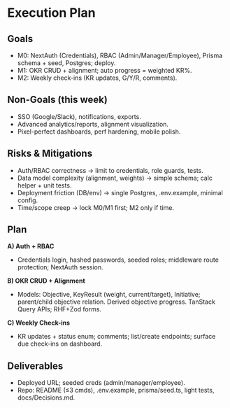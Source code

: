 # Execution Plan

## Goals
- M0: NextAuth (Credentials), RBAC (Admin/Manager/Employee), Prisma schema + seed, Postgres; deploy.
- M1: OKR CRUD + alignment; auto progress = weighted KR%.
- M2: Weekly check-ins (KR updates, G/Y/R, comments).

## Non-Goals (this week)
- SSO (Google/Slack), notifications, exports.
- Advanced analytics/reports, alignment visualization.
- Pixel-perfect dashboards, perf hardening, mobile polish.

## Risks & Mitigations
- Auth/RBAC correctness → limit to credentials, role guards, tests.
- Data model complexity (alignment, weights) → simple schema; calc helper + unit tests.
- Deployment friction (DB/env) → single Postgres, .env.example, minimal config.
- Time/scope creep → lock M0/M1 first; M2 only if time.

## Plan
**A) Auth + RBAC**
- Credentials login, hashed passwords, seeded roles; middleware route protection; NextAuth session.

**B) OKR CRUD + Alignment**
- Models: Objective, KeyResult (weight, current/target), Initiative; parent/child objective relation. Derived objective progress. TanStack Query APIs; RHF+Zod forms.

**C) Weekly Check-ins**
- KR updates + status enum; comments; list/create endpoints; surface due check-ins on dashboard.

## Deliverables
- Deployed URL; seeded creds (admin/manager/employee).
- Repo: README (≤3 cmds), .env.example, prisma/seed.ts, light tests, docs/Decisions.md.

